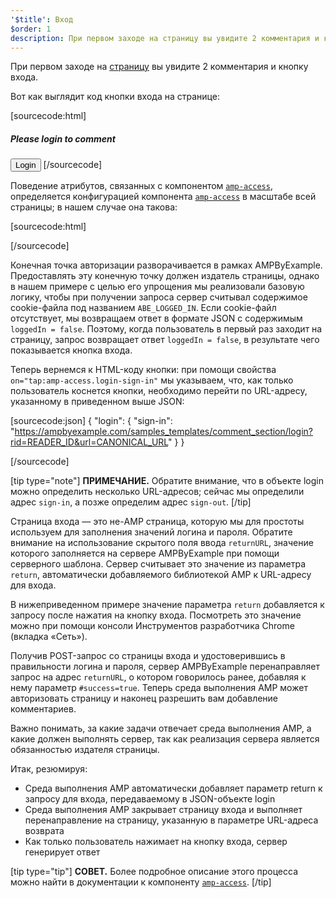 ```yaml
---
'$title': Вход
$order: 1
description: При первом заходе на страницу вы увидите 2 комментария и кнопку входа. Если поискать кнопку входа в коде страницы, вот что вы обнаружите...
---
```


При первом заходе на [страницу](../../../../documentation/examples/previews/Comment_Section.html) вы увидите 2 комментария и кнопку входа.

<amp-img src="/static/img/login-button.jpg" alt="Login button" height="290" width="300"></amp-img>

Вот как выглядит код кнопки входа на странице:

[sourcecode:html]
<span amp-access="NOT loggedIn" role="button" tabindex="0" amp-access-hide>

  <h5>Please login to comment</h5>
  <button on="tap:amp-access.login-sign-in" class="button-primary comment-button">Login</button>
</span>
[/sourcecode]

Поведение атрибутов, связанных с компонентом [`amp-access`](../../../../documentation/components/reference/amp-access.md), определяется конфигурацией компонента [`amp-access`](../../../../documentation/components/reference/amp-access.md) в масштабе всей страницы; в нашем случае она такова:

[sourcecode:html]

<script id="amp-access" type="application/json">
  {
    "authorization": "https://ampbyexample.com/samples_templates/comment_section/authorization?rid=READER_ID&url=CANONICAL_URL&ref=DOCUMENT_REFERRER&_=RANDOM",
    "noPingback": "true",
    "login": {
      "sign-in": "https://ampbyexample.com/samples_templates/comment_section/login?rid=READER_ID&url=CANONICAL_URL",
      "sign-out": "https://ampbyexample.com/samples_templates/comment_section/logout"
    },
    "authorizationFallbackResponse": {
      "error": true,
      "loggedIn": false
    }
  }
</script>

[/sourcecode]

Конечная точка авторизации разворачивается в рамках AMPByExample. Предоставлять эту конечную точку должен издатель страницы, однако в нашем примере с целью его упрощения мы реализовали базовую логику, чтобы при получении запроса сервер считывал содержимое cookie-файла под названием `ABE_LOGGED_IN`. Если cookie-файл отсутствует, мы возвращаем ответ в формате JSON с содержимым `loggedIn = false`. Поэтому, когда пользователь в первый раз заходит на страницу, запрос возвращает ответ `loggedIn = false`, в результате чего показывается кнопка входа.

Теперь вернемся к HTML-коду кнопки: при помощи свойства `on="tap:amp-access.login-sign-in"` мы указываем, что, как только пользователь коснется кнопки, необходимо перейти по URL-адресу, указанному в приведенном выше JSON:

[sourcecode:json]
{
"login": {
"sign-in": "https://ampbyexample.com/samples_templates/comment_section/login?rid=READER_ID&url=CANONICAL_URL"
}
}

[/sourcecode]

[tip type="note"] **ПРИМЕЧАНИЕ.** Обратите внимание, что в объекте login можно определить несколько URL-адресов; сейчас мы определили адрес `sign-in`, а позже определим адрес `sign-out`. [/tip]

Страница входа — это не-AMP страница, которую мы для простоты используем для заполнения значений логина и пароля. Обратите внимание на использование скрытого поля ввода `returnURL`, значение которого заполняется на сервере AMPByExample при помощи серверного шаблона. Сервер считывает это значение из параметра `return`, автоматически добавляемого библиотекой AMP к URL-адресу для входа.

В нижеприведенном примере значение параметра `return` добавляется к запросу после нажатия на кнопку входа. Посмотреть это значение можно при помощи консоли Инструментов разработчика Chrome (вкладка «Сеть»).

<amp-img src="/static/img/return-parameter.jpg" alt="Return parameter" height="150" width="600"></amp-img>

Получив POST-запрос со страницы входа и удостоверившись в правильности логина и пароля, сервер AMPByExample перенаправляет запрос на адрес `returnURL`, о котором говорилось ранее, добавляя к нему параметр `#success=true`. Теперь среда выполнения AMP может авторизовать страницу и наконец разрешить вам добавление комментариев.

Важно понимать, за какие задачи отвечает среда выполнения AMP, а какие должен выполнять сервер, так как реализация сервера является обязанностью издателя страницы.

Итак, резюмируя:

- Среда выполнения AMP автоматически добавляет параметр return к запросу для входа, передаваемому в JSON-объекте login
- Среда выполнения AMP закрывает страницу входа и выполняет перенаправление на страницу, указанную в параметре URL-адреса возврата
- Как только пользователь нажимает на кнопку входа, сервер генерирует ответ

[tip type="tip"] **СОВЕТ.** Более подробное описание этого процесса можно найти в документации к компоненту [`amp-access`](../../../../documentation/components/reference/amp-access.md). [/tip]
